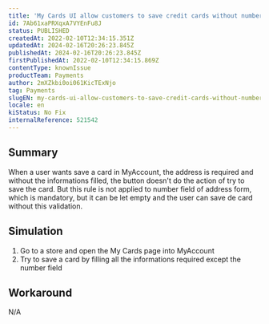 ```yaml
---
title: 'My Cards UI allow customers to save credit cards without number field filled in the address information'
id: 7Ab61xaPRXqxA7VYEnFu8J
status: PUBLISHED
createdAt: 2022-02-10T12:34:15.351Z
updatedAt: 2024-02-16T20:26:23.845Z
publishedAt: 2024-02-16T20:26:23.845Z
firstPublishedAt: 2022-02-10T12:34:15.869Z
contentType: knownIssue
productTeam: Payments
author: 2mXZkbi0oi061KicTExNjo
tag: Payments
slugEN: my-cards-ui-allow-customers-to-save-credit-cards-without-number-field-filled-in-the-address-information
locale: en
kiStatus: No Fix
internalReference: 521542
---
```


## Summary


When a user wants save a card in MyAccount, the address is required and without the informations filled, the button doesn't do the action of try to save the card. But this rule is not applied to number field of address form, which is mandatory, but it can be let empty and the user can save de card without this validation.



## Simulation


1. Go to a store and open the My Cards page into  MyAccount
2. Try to save a card by filling all the informations required except the number field



## Workaround


N/A


